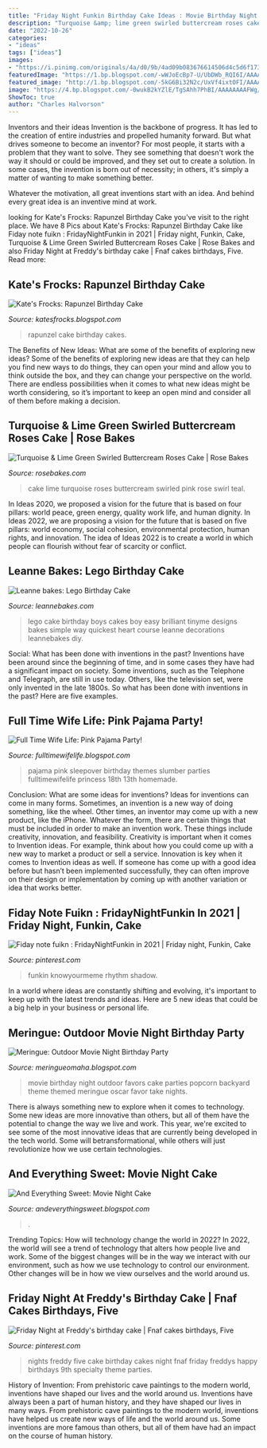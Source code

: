 ```yaml
---
title: "Friday Night Funkin Birthday Cake Ideas : Movie Birthday Night Outdoor Favors Cake Parties Popcorn Backyard Theme Themed Meringue Oscar Favor Take Nights"
description: "Turquoise &amp; lime green swirled buttercream roses cake"
date: "2022-10-26"
categories:
- "ideas"
tags: ["ideas"]
images:
- "https://i.pinimg.com/originals/4a/d0/9b/4ad09b083676614506d4c5d6f173aa38.gif"
featuredImage: "https://1.bp.blogspot.com/-wWJoEcBp7-U/UbDWb_RQI6I/AAAAAAAAAyA/1E6rAV4P7ts/s1600/IMG_4760.JPG"
featured_image: "http://1.bp.blogspot.com/-5kG6Bi32N2c/UxVf4ixtOFI/AAAAAAAAGEA/XcLbg_JC_7I/s1600/IMG_6707.jpg"
image: "https://4.bp.blogspot.com/-0wukB2kYZlE/TgSAhh7PhBI/AAAAAAAAFWg/sgVzphHD2Zs/s1600/IMG_4033.JPG"
ShowToc: true
author: "Charles Halvorson"
---
```



Inventors and their ideas
Invention is the backbone of progress. It has led to the creation of entire industries and propelled humanity forward. But what drives someone to become an inventor?
For most people, it starts with a problem that they want to solve. They see something that doesn't work the way it should or could be improved, and they set out to create a solution. In some cases, the invention is born out of necessity; in others, it's simply a matter of wanting to make something better.

Whatever the motivation, all great inventions start with an idea. And behind every great idea is an inventive mind at work.

	

		
looking for Kate&#039;s Frocks: Rapunzel Birthday Cake you've visit to the right place. We have 8 Pics about Kate&#039;s Frocks: Rapunzel Birthday Cake like Fiday note fuikn : FridayNightFunkin in 2021 | Friday night, Funkin, Cake, Turquoise &amp; Lime Green Swirled Buttercream Roses Cake | Rose Bakes and also Friday Night at Freddy&#039;s birthday cake | Fnaf cakes birthdays, Five. Read more:
		
    
## Kate&#039;s Frocks: Rapunzel Birthday Cake

<img loading=lazy src="https://1.bp.blogspot.com/-wWJoEcBp7-U/UbDWb_RQI6I/AAAAAAAAAyA/1E6rAV4P7ts/s1600/IMG_4760.JPG" onerror="this.onerror=null;this.src='https://tse3.mm.bing.net/th?id=OIP.CCtrgndsJj_osvVF5LtZPgHaLH&amp;pid=15.1';" alt="Kate&#039;s Frocks: Rapunzel Birthday Cake">

_Source: katesfrocks.blogspot.com_

>rapunzel cake birthday cakes. 

	

The Benefits of New Ideas: What are some of the benefits of exploring new ideas?
Some of the benefits of exploring new ideas are that they can help you find new ways to do things, they can open your mind and allow you to think outside the box, and they can change your perspective on the world. There are endless possibilities when it comes to what new ideas might be worth considering, so it’s important to keep an open mind and consider all of them before making a decision.

    
## Turquoise &amp; Lime Green Swirled Buttercream Roses Cake | Rose Bakes

<img loading=lazy src="https://rosebakes.com/wp-content/uploads/2014/12/Turquoise-Lime-Green-Swirled-Buttercream-Roses-Cake.jpg" onerror="this.onerror=null;this.src='https://tse1.mm.bing.net/th?id=OIP.mamAVePzw8AQi66x1sZA4QHaJQ&amp;pid=15.1';" alt="Turquoise &amp; Lime Green Swirled Buttercream Roses Cake | Rose Bakes">

_Source: rosebakes.com_

>cake lime turquoise roses buttercream swirled pink rose swirl teal. 

	

In Ideas 2020, we proposed a vision for the future that is based on four pillars: world peace, green energy, quality work life, and human dignity. In Ideas 2022, we are proposing a vision for the future that is based on five pillars: world economy, social cohesion, environmental protection, human rights, and innovation. The idea of Ideas 2022 is to create a world in which people can flourish without fear of scarcity or conflict.

    
## Leanne Bakes: Lego Birthday Cake

<img loading=lazy src="http://3.bp.blogspot.com/-Y7HRS1GMZSA/UHuVBxGd64I/AAAAAAAABNs/77hjo3GHG_c/s1600/DSC_0043.jpg" onerror="this.onerror=null;this.src='https://tse4.mm.bing.net/th?id=OIP.5jHJFwkU7hYGU1G022MwkAHaH1&amp;pid=15.1';" alt="Leanne bakes: Lego Birthday Cake">

_Source: leannebakes.com_

>lego cake birthday boys cakes boy easy brilliant tinyme designs bakes simple way quickest heart course leanne decorations leannebakes diy. 

	

Social: What has been done with inventions in the past?
Inventions have been around since the beginning of time, and in some cases they have had a significant impact on society. Some inventions, such as the Telephone and Telegraph, are still in use today. Others, like the television set, were only invented in the late 1800s. So what has been done with inventions in the past? Here are five examples.

    
## Full Time Wife Life: Pink Pajama Party!

<img loading=lazy src="http://1.bp.blogspot.com/-5kG6Bi32N2c/UxVf4ixtOFI/AAAAAAAAGEA/XcLbg_JC_7I/s1600/IMG_6707.jpg" onerror="this.onerror=null;this.src='https://tse4.mm.bing.net/th?id=OIP.UOdcoazWqEWvgRw4UInevQHaLH&amp;pid=15.1';" alt="Full Time Wife Life: Pink Pajama Party!">

_Source: fulltimewifelife.blogspot.com_

>pajama pink sleepover birthday themes slumber parties fulltimewifelife princess 18th 13th homemade. 

	

Conclusion: What are some ideas for inventions?
Ideas for inventions can come in many forms. Sometimes, an invention is a new way of doing something, like the wheel. Other times, an inventor may come up with a new product, like the iPhone. Whatever the form, there are certain things that must be included in order to make an invention work. These things include creativity, innovation, and feasibility. 
Creativity is important when it comes to Invention ideas. For example, think about how you could come up with a new way to market a product or sell a service. Innovation is key when it comes to Invention ideas as well. If someone has come up with a good idea before but hasn’t been implemented successfully, they can often improve on their design or implementation by coming up with another variation or idea that works better.

    
## Fiday Note Fuikn : FridayNightFunkin In 2021 | Friday Night, Funkin, Cake

<img loading=lazy src="https://i.pinimg.com/736x/77/13/a7/7713a7289b75e0476deb9aef981ee316.jpg" onerror="this.onerror=null;this.src='https://tse3.mm.bing.net/th?id=OIP.-eU2NzBSfzIeiS-0pYgm0QHaIq&amp;pid=15.1';" alt="Fiday note fuikn : FridayNightFunkin in 2021 | Friday night, Funkin, Cake">

_Source: pinterest.com_

>funkin knowyourmeme rhythm shadow. 

	

In a world where ideas are constantly shifting and evolving, it's important to keep up with the latest trends and ideas. Here are 5 new ideas that could be a big help in your business or personal life.

    
## Meringue: Outdoor Movie Night Birthday Party

<img loading=lazy src="https://3.bp.blogspot.com/_FbMCAQi1jiI/TJQQ-fqjp1I/AAAAAAAAAFM/XB9XpUTLYyI/s1600/IMG_0951.JPG" onerror="this.onerror=null;this.src='https://tse3.mm.bing.net/th?id=OIP.vs24oKACqR_uwZaq8TEsyAHaE8&amp;pid=15.1';" alt="Meringue: Outdoor Movie Night Birthday Party">

_Source: meringueomaha.blogspot.com_

>movie birthday night outdoor favors cake parties popcorn backyard theme themed meringue oscar favor take nights. 

	

There is always something new to explore when it comes to technology. Some new ideas are more innovative than others, but all of them have the potential to change the way we live and work. This year, we're excited to see some of the most innovative ideas that are currently being developed in the tech world. Some will betransformational, while others will just revolutionize how we use certain technologies.

    
## And Everything Sweet: Movie Night Cake

<img loading=lazy src="https://4.bp.blogspot.com/-0wukB2kYZlE/TgSAhh7PhBI/AAAAAAAAFWg/sgVzphHD2Zs/s1600/IMG_4033.JPG" onerror="this.onerror=null;this.src='https://tse2.mm.bing.net/th?id=OIP.yMX7UqoI9KXrzrurkJx6yQHaLG&amp;pid=15.1';" alt="And Everything Sweet: Movie Night Cake">

_Source: andeverythingsweet.blogspot.com_

>. 

	

Trending Topics: How will technology change the world in 2022?
In 2022, the world will see a trend of technology that alters how people live and work. Some of the biggest changes will be in the way we interact with our environment, such as how we use technology to control our environment. Other changes will be in how we view ourselves and the world around us.

    
## Friday Night At Freddy&#039;s Birthday Cake | Fnaf Cakes Birthdays, Five

<img loading=lazy src="https://i.pinimg.com/originals/4a/d0/9b/4ad09b083676614506d4c5d6f173aa38.gif" onerror="this.onerror=null;this.src='https://tse1.mm.bing.net/th?id=OIP.YD0sWxFH0pfyznEbQPfengHaKX&amp;pid=15.1';" alt="Friday Night at Freddy&#039;s birthday cake | Fnaf cakes birthdays, Five">

_Source: pinterest.com_

>nights freddy five cake birthday cakes night fnaf friday freddys happy birthdays 9th specialty theme parties. 

	

History of Invention: From prehistoric cave paintings to the modern world, inventions have shaped our lives and the world around us.
Inventions have always been a part of human history, and they have shaped our lives in many ways. From prehistoric cave paintings to the modern world, inventions have helped us create new ways of life and the world around us. Some inventions are more famous than others, but all of them have had an impact on the course of human history.

